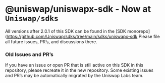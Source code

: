 # @uniswap/uniswapx-sdk - Now at `Uniswap/sdks`

All versions after 2.0.1 of this SDK can be found in the [SDK monorepo](https://github.com/Uniswap/sdks/tree/main/sdks/uniswapx-sdk Please file all future issues, PR’s, and discussions there.

### Old Issues and PR’s

If you have an issue or open PR that is still active on this SDK in this repository, please recreate it in the new repository. Some existing issues and PR’s may be automatically migrated by the Uniswap Labs team.
